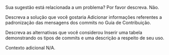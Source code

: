 Sua sugestão está relacionada a um problema? Por favor descreva.
Não.

Descreva a solução que você gostaria
Adicionar informações referentes a padronização das mensagens dos commits no Guia de Contribuição.

Descreva as alternativas que você considerou
Inserir uma tabela demonstrando os tipos de commits e uma descrição a respeito de seu uso.

Contexto adicional
N/A.
